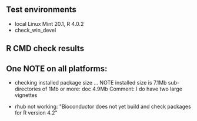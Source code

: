 ## Test environments
* local Linux Mint 20.1, R 4.0.2
* check_win_devel

## R CMD check results
One NOTE on all platforms:
------
* checking installed package size ... NOTE
  installed size is  7.1Mb
  sub-directories of 1Mb or more:
    doc   4.9Mb
Comment: I do have two large vignettes
    
* rhub not working: "Bioconductor does not yet build and check packages for R version 4.2"
